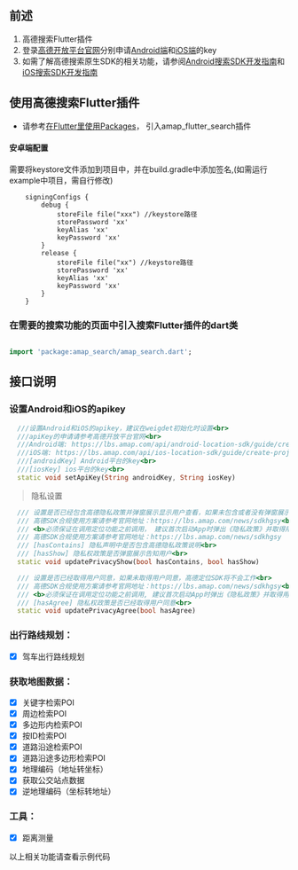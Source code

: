 
##  前述

1. 高德搜索Flutter插件
2. 登录[高德开放平台官网](https://lbs.amap.com/api/)分别申请[Android端](https://lbs.amap.com/api/android-location-sdk/guide/create-project/get-key/)和[iOS端](https://lbs.amap.com/api/ios-location-sdk/guide/create-project/get-key)的key
3. 如需了解高德搜索原生SDK的相关功能，请参阅[Android搜索SDK开发指南](https://lbs.amap.com/api/android-sdk/guide/map-data/poi)和[iOS搜索SDK开发指南](https://lbs.amap.com/api/ios-sdk/guide/map-data/poi)


## 使用高德搜索Flutter插件
* 请参考[在Flutter里使用Packages](https://flutter.cn/docs/development/packages-and-plugins/using-packages)， 引入amap_flutter_search插件

#### 安卓端配置
需要将keystore文件添加到项目中，并在build.gradle中添加签名,(如需运行example中项目，需自行修改)
```
    signingConfigs {
        debug {
            storeFile file("xxx") //keystore路径
            storePassword 'xx'
            keyAlias 'xx'
            keyPassword 'xx'
        }
        release {
            storeFile file("xx") //keystore路径
            storePassword 'xx'
            keyAlias 'xx'
            keyPassword 'xx'
        }
    }

```



### 在需要的搜索功能的页面中引入搜索Flutter插件的dart类
``` Dart

import 'package:amap_search/amap_search.dart';
```
## 接口说明

### 设置Android和iOS的apikey
``` Dart
  ///设置Android和iOS的apikey，建议在weigdet初始化时设置<br>
  ///apiKey的申请请参考高德开放平台官网<br>
  ///Android端: https://lbs.amap.com/api/android-location-sdk/guide/create-project/get-key<br>
  ///iOS端: https://lbs.amap.com/api/ios-location-sdk/guide/create-project/get-key<br>
  ///[androidKey] Android平台的key<br>
  ///[iosKey] ios平台的key<br>
  static void setApiKey(String androidKey, String iosKey)
```
> 隐私设置

``` Dart
  /// 设置是否已经包含高德隐私政策并弹窗展示显示用户查看，如果未包含或者没有弹窗展示，高德定位SDK将不会工作<br>
  /// 高德SDK合规使用方案请参考官网地址：https://lbs.amap.com/news/sdkhgsy<br>
  /// <b>必须保证在调用定位功能之前调用， 建议首次启动App时弹出《隐私政策》并取得用户同意</b><br>
  /// 高德SDK合规使用方案请参考官网地址：https://lbs.amap.com/news/sdkhgsy
  /// [hasContains] 隐私声明中是否包含高德隐私政策说明<br>
  /// [hasShow] 隐私权政策是否弹窗展示告知用户<br>
  static void updatePrivacyShow(bool hasContains, bool hasShow)

  /// 设置是否已经取得用户同意，如果未取得用户同意，高德定位SDK将不会工作<br>
  /// 高德SDK合规使用方案请参考官网地址：https://lbs.amap.com/news/sdkhgsy<br>
  /// <b>必须保证在调用定位功能之前调用, 建议首次启动App时弹出《隐私政策》并取得用户同意</b><br>
  /// [hasAgree] 隐私权政策是否已经取得用户同意<br>
  static void updatePrivacyAgree(bool hasAgree)
```

### 出行路线规划：
* [x] 驾车出行路线规划
### 获取地图数据：
* [x] 关键字检索POI
* [x] 周边检索POI
* [x] 多边形内检索POI
* [x] 按ID检索POI
* [x] 道路沿途检索POI
* [x] 道路沿途多边形检索POI
* [x] 地理编码（地址转坐标）
* [x] 获取公交站点数据
* [x] 逆地理编码（坐标转地址）
### 工具：
* [x] 距离测量

以上相关功能请查看示例代码